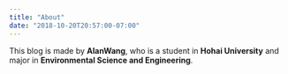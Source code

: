 ```yaml
---
title: "About"
date: "2018-10-20T20:57:00-07:00"
---
```


This blog is made by **AlanWang**, who is a student in **Hohai University** and major in **Environmental Science and Engineering**. 
